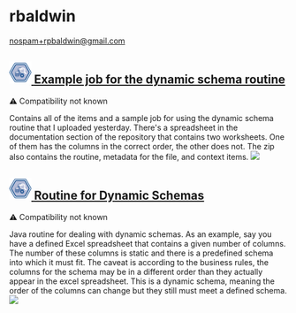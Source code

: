 # rbaldwin
  <nospam+rpbaldwin@gmail.com>

## <a href='./components/Example job for the dynamic schema routine/readme.md'><img src='./components/Example job for the dynamic schema routine/logo.jpg' width='40' height='40'> Example job for the dynamic schema routine</a>
 :warning: Compatibility not known

Contains all of the items and a sample job for using the dynamic schema routine that I uploaded yesterday.  There's a spreadsheet in the documentation section of the repository that contains two worksheets.  One of them has the columns in the correct order, the other does not.  The zip also contains the routine, metadata for the file, and context items.
<img src='./components/Example job for the dynamic schema routine/sample.jpg'>

## <a href='./components/Routine for Dynamic Schemas/readme.md'><img src='./components/Routine for Dynamic Schemas/logo.jpg' width='40' height='40'> Routine for Dynamic Schemas</a>
 :warning: Compatibility not known

Java routine for dealing with dynamic schemas.  As an example, say you have a defined Excel spreadsheet that contains a given number of columns.  The number of these columns is static and there is a predefined schema into which it must fit.  The caveat is according to the business rules, the columns for the schema may be in a different order than they actually appear in the excel spreadsheet.  This is a dynamic schema, meaning the order of the columns can change but they still must meet a defined schema.
<img src='./components/Routine for Dynamic Schemas/sample.jpg'>
